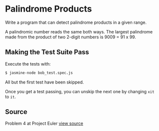 # Palindrome Products

Write a program that can detect palindrome products in a given range.

A palindromic number reads the same both ways. The largest palindrome made from the product of two 2-digit numbers is 9009 = 91 x 99.

## Making the Test Suite Pass

Execute the tests with:

```bash
$ jasmine-node bob_test.spec.js
```

All but the first test have been skipped.

Once you get a test passing, you can unskip the next one by
changing `xit` to `it`.


## Source

Problem 4 at Project Euler [view source](http://projecteuler.net/problem=4)
